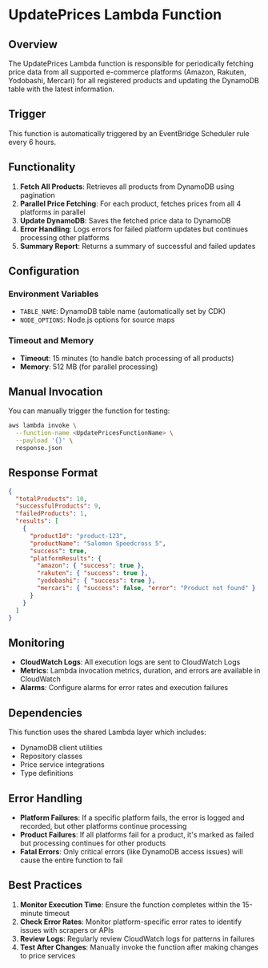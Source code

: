 # UpdatePrices Lambda Function

## Overview

The UpdatePrices Lambda function is responsible for periodically fetching price data from all supported e-commerce platforms (Amazon, Rakuten, Yodobashi, Mercari) for all registered products and updating the DynamoDB table with the latest information.

## Trigger

This function is automatically triggered by an EventBridge Scheduler rule every 6 hours.

## Functionality

1. **Fetch All Products**: Retrieves all products from DynamoDB using pagination
2. **Parallel Price Fetching**: For each product, fetches prices from all 4 platforms in parallel
3. **Update DynamoDB**: Saves the fetched price data to DynamoDB
4. **Error Handling**: Logs errors for failed platform updates but continues processing other platforms
5. **Summary Report**: Returns a summary of successful and failed updates

## Configuration

### Environment Variables

- `TABLE_NAME`: DynamoDB table name (automatically set by CDK)
- `NODE_OPTIONS`: Node.js options for source maps

### Timeout and Memory

- **Timeout**: 15 minutes (to handle batch processing of all products)
- **Memory**: 512 MB (for parallel processing)

## Manual Invocation

You can manually trigger the function for testing:

```bash
aws lambda invoke \
  --function-name <UpdatePricesFunctionName> \
  --payload '{}' \
  response.json
```

## Response Format

```json
{
  "totalProducts": 10,
  "successfulProducts": 9,
  "failedProducts": 1,
  "results": [
    {
      "productId": "product-123",
      "productName": "Salomon Speedcross 5",
      "success": true,
      "platformResults": {
        "amazon": { "success": true },
        "rakuten": { "success": true },
        "yodobashi": { "success": true },
        "mercari": { "success": false, "error": "Product not found" }
      }
    }
  ]
}
```

## Monitoring

- **CloudWatch Logs**: All execution logs are sent to CloudWatch Logs
- **Metrics**: Lambda invocation metrics, duration, and errors are available in CloudWatch
- **Alarms**: Configure alarms for error rates and execution failures

## Dependencies

This function uses the shared Lambda layer which includes:

- DynamoDB client utilities
- Repository classes
- Price service integrations
- Type definitions

## Error Handling

- **Platform Failures**: If a specific platform fails, the error is logged and recorded, but other platforms continue processing
- **Product Failures**: If all platforms fail for a product, it's marked as failed but processing continues for other products
- **Fatal Errors**: Only critical errors (like DynamoDB access issues) will cause the entire function to fail

## Best Practices

1. **Monitor Execution Time**: Ensure the function completes within the 15-minute timeout
2. **Check Error Rates**: Monitor platform-specific error rates to identify issues with scrapers or APIs
3. **Review Logs**: Regularly review CloudWatch logs for patterns in failures
4. **Test After Changes**: Manually invoke the function after making changes to price services
